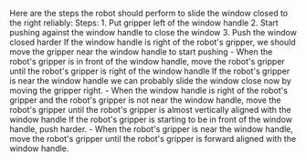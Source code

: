 Here are the steps the robot should perform to slide the window closed to the right reliably:
    Steps: 1. Put gripper left of the window handle
           2. Start pushing against the window handle to close the window
           3. Push the window closed harder
           If the window handle is right of the robot's gripper, we should move the gripper near the window handle to start pushing
           - When the robot's gripper is in front of the window handle, move the robot's gripper until the robot's gripper is right of the window handle
           If the robot's gripper is near the window handle we can probably slide the window close now by moving the gripper right.
           - When the window handle is right of the robot's gripper and the robot's gripper is not near the window handle, move the robot's gripper until the robot's gripper is almost vertically aligned with the window handle
           If the robot's gripper is starting to be in front of the window handle, push harder.
           - When the robot's gripper is near the window handle, move the robot's gripper until the robot's gripper is forward aligned with the window handle.
